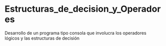 # Estructuras_de_decision_y_Operadores
Desarrollo de un programa tipo consola que involucra los operadores lógicos y las estructuras de decisión
